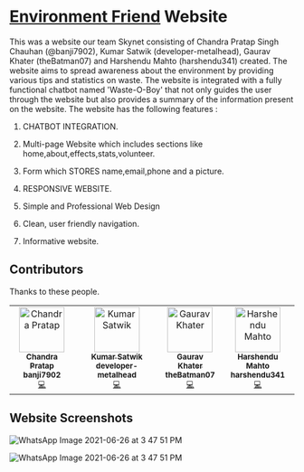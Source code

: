 # [Environment Friend](https://environment-friend.netlify.app/) Website




This was a website our team Skynet consisting of Chandra Pratap Singh Chauhan (@banji7902), Kumar Satwik (developer-metalhead), Gaurav Khater (theBatman07) and Harshendu Mahto (harshendu341) created. The website aims to spread awareness about the environment by providing various tips and statistics on waste. The website is integrated with a fully functional chatbot named 'Waste-O-Boy' that not only guides the user through the website but also provides a summary of the information present on the website. The website has the following features :

1) CHATBOT INTEGRATION.

2) Multi-page Website which includes sections like home,about,effects,stats,volunteer.

3) Form which STORES name,email,phone and a picture.

3) RESPONSIVE WEBSITE.

4) Simple and Professional Web Design

5) Clean, user friendly navigation.

6) Informative website.


## Contributors

Thanks to these people.

<!-- ALL-CONTRIBUTORS-LIST:START - Do not remove or modify this section -->



<table>
 <tr>
<td align="center"><a href="https://github.com/banji7902"><img src="https://1.bp.blogspot.com/-nAWTUQWTlus/YPHqYys3pII/AAAAAAAADks/qAyc512M2Xsucuou2WAImgB-TrecmP6SwCLcBGAsYHQ/s0/chandra.png" width="80px;" alt="Chandra Pratap"/><br /><sub><b>Chandra Pratap</b></a><br /><sub><b>banji7902</b><br /><a href="https://github.com/banji7902" title="Code">💻</a> <a href="#ideas-cpratap" title="Programming"</a></td>
    <td align="center"><a href="https://linktr.ee/Kumar_Satwik"><img src="https://1.bp.blogspot.com/-pUANkEzBB7Q/YPFzwOyZI4I/AAAAAAAADkE/5hmVFXc3YoIgNPHh-mOZ9COagY3WE8c6wCLcBGAsYHQ/s0/Profile%2Bpic.png" width="80px;" alt="Kumar Satwik"/><br /><sub><b>Kumar Satwik</b></a><br /><sub><b>developer-metalhead</b><br /><a href="https://github.com/developer-metalhead" title="Code">💻</a> <a href="#ideas-ksatwik" title="Programming"</a></td>
 <td align="center"><a href="https://github.com/theBatman07"><img src="https://1.bp.blogspot.com/-5F3QZDa7RGM/YPHDmDdQXQI/AAAAAAAADkk/WXgn5jDU7VUroLwMmefs0kNEUNz7c5gNgCLcBGAsYHQ/s0/gaurav.png" width="80px;" alt="Gaurav Khater"/><br /><sub><b>Gaurav Khater</b></a><br /><sub><b>theBatman07</b><br /><a href="https://github.com/theBatman07" title="Code">💻</a> <a href="#ideas-gkhater" title="Programming"</a></td>
   <td align="center"><a href="https://github.com/harshendu341"><img src="https://1.bp.blogspot.com/-KNjp5mj7rDM/YPHqY36nFRI/AAAAAAAADkw/NOJSF3mQQXEqCleoUYPG7iMqHlu8beoHACLcBGAsYHQ/s0/harsh.png" width="80px;" alt="Harshendu Mahto"/><br /><sub><b>Harshendu Mahto</b></a><br /><sub><b>harshendu341</b><br /><a href="https://github.com/harshendu341" title="Code">💻</a> <a href="#ideas-hmahto" title="Programming"</a></td>
       
   </tr>
</table>
    

    

## Website Screenshots

![WhatsApp Image 2021-06-26 at 3 47 51 PM](https://1.bp.blogspot.com/-Zlh9oNQi7q8/YO_xzZiGiJI/AAAAAAAADik/g7AVAFb5hfg9Y04dKc1ahw4Yv819M20qgCLcBGAsYHQ/w649-h539/Website%2BHomepage.png)




![WhatsApp Image 2021-06-26 at 3 47 51 PM](https://1.bp.blogspot.com/-ZOOCvPLrre8/YO_yfGeVk4I/AAAAAAAADis/iD-p13g-N9UVpBNYxCfUjDUjjqToA3d9wCLcBGAsYHQ/w719-h386/CHATBOY.png)
